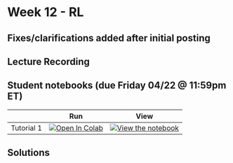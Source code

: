 
# Week 12 - RL

## Fixes/clarifications added after initial posting


## Lecture Recording



## Student notebooks (due Friday 04/22 @ 11:59pm ET)

|   | Run | View |
| - | --- | ---- |
| Tutorial 1 | [![Open In Colab](https://colab.research.google.com/assets/colab-badge.svg)](https://colab.research.google.com/github/CIS-522/course-content/blob/main/W13_RLinGames/students/CIS_522_W13D1_Tutorial_–_Student_Version.ipynb) | [![View the notebook](https://img.shields.io/badge/render-nbviewer-orange.svg)](https://nbviewer.jupyter.org/github/CIS-522/course-content/blob/main/W13_RLinGames/students/CIS_522_W13D1_Tutorial_–_Student_Version.ipynb?flush_cache=true) |



## Solutions
